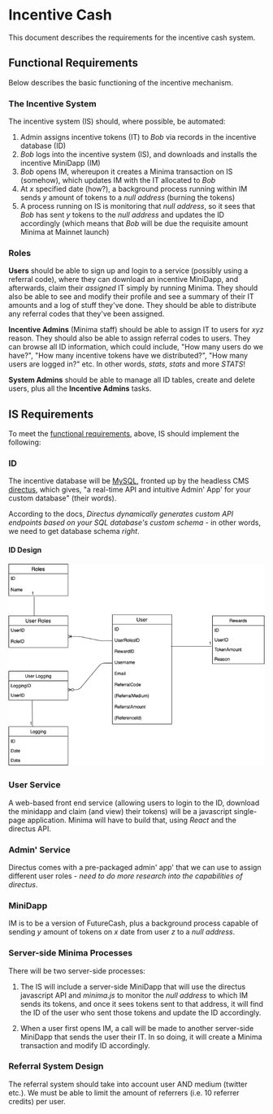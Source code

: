 # Incentive Cash

This document describes the requirements for the incentive cash system.

## Functional Requirements

Below describes the basic functioning of the incentive mechanism.

### The Incentive System

The incentive system (IS) should, where possible, be automated:

1. Admin assigns incentive tokens (IT) to _Bob_ via records in the incentive database (ID)
2. _Bob_ logs into the incentive system (IS), and downloads and installs the incentive MiniDapp (IM)
3. _Bob_ opens IM, whereupon it creates a Minima transaction on IS (somehow), which updates IM with the IT allocated to _Bob_
4. At _x_ specified date (how?), a background process running within IM sends _y_ amount of tokens to a _null address_ (burning the tokens)
5. A process running on IS is monitoring that _null address_, so it sees that _Bob_ has sent _y_ tokens to the _null address_ and updates the ID accordingly (which means that _Bob_ will be due the requisite amount Minima at Mainnet launch)

### Roles

**Users** should be able to sign up and login to a service (possibly using a referral code), where they can download an incentive MiniDapp, and afterwards, claim their _assigned_ IT simply by running Minima. They should also be able to see and modify their profile and see a summary of their IT amounts and a log of stuff they've done. They should be able to distribute any referral codes that they've been assigned.

**Incentive Admins** (Minima staff) should be able to assign IT to users for _xyz_ reason. They should also be able to assign referral codes to users. They can browse all ID information, which could include, "How many users do we have?", "How many incentive tokens have we distributed?", "How many users are logged in?" etc. In other words, _stats_, _stats_ and more _STATS_!

**System Admins** should be able to manage all ID tables, create and delete users, plus all the **Incentive Admins** tasks.

## IS Requirements

To meet the [functional requirements](#functional-requirements), above, IS should implement the following:

### ID

The incentive database will be [MySQL](https://www.mysql.com/), fronted up by the headless CMS [directus](https://directus.io/), which gives, "a real-time API and intuitive Admin' App' for your custom database" (their words).

According to the docs, _Directus dynamically generates custom API endpoints based on your SQL database's custom schema_ - in other words, we need to get database schema _right_.

#### ID Design

![](./images/dbase.png)

### User Service

A web-based front end service (allowing users to login to the ID, download the minidapp and claim (and view) their tokens) will be a javascript single-page application. Minima will have to build that, using _React_ and the directus API.

### Admin' Service

Directus comes with a pre-packaged admin' app' that we can use to assign different user roles - _need to do more research into the capabilities of directus_.

### MiniDapp

IM is to be a version of FutureCash, plus a background process capable of sending _y_ amount of tokens on _x_ date from user _z_ to a _null address_.

### Server-side Minima Processes

There will be two server-side processes:

1. The IS will include a server-side MiniDapp that will use the directus javascript API and _minima.js_ to monitor the _null address_ to which IM sends its tokens, and once it sees tokens sent to that address, it will find the ID of the user who sent those tokens and update the ID accordingly.

2. When a user first opens IM, a call will be made to another server-side MiniDapp that sends the user their IT. In so doing, it will create a Minima transaction and modify ID accordingly.

### Referral System Design

The referral system should take into account user AND medium (twitter etc.). We must be able to limit the amount of referrers (i.e. 10 referrer credits) per user.
